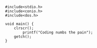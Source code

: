     #include<stdio.h>
    #include<conio.h>
    #include<dos.h>

    void main() {
        clrscr();
            printf("Coding numbs the pain");
        getch();
    }
    
